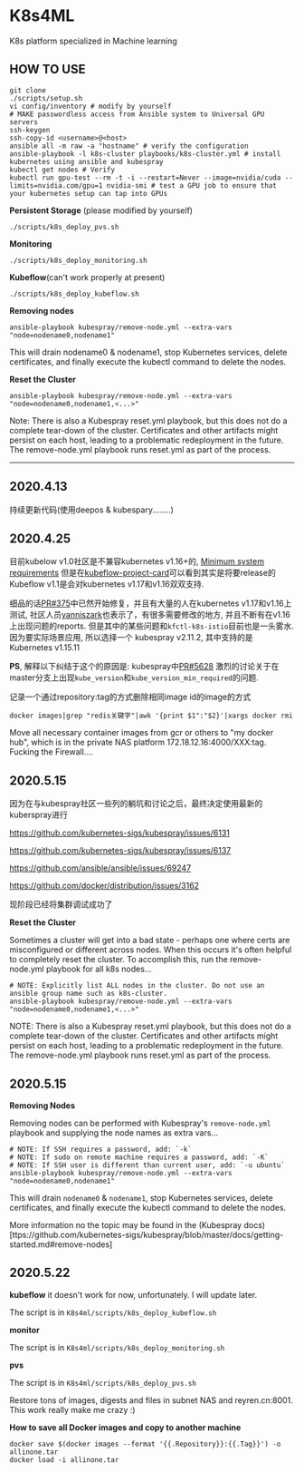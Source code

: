 # K8s4ML
K8s platform specialized in Machine learning


## HOW TO USE

```
git clone
./scripts/setup.sh
vi config/inventory # modify by yourself
# MAKE passwordless access from Ansible system to Universal GPU servers
ssh-keygen
ssh-copy-id <username>@<host>
ansible all -m raw -a "hostname" # verify the configuration
ansible-playbook -l k8s-cluster playbooks/k8s-cluster.yml # install kubernetes using ansible and kubespray
kubectl get nodes # Verify
kubectl run gpu-test --rm -t -i --restart=Never --image=nvidia/cuda --limits=nvidia.com/gpu=1 nvidia-smi # test a GPU job to ensure that your kubernetes setup can tap into GPUs
```

**Persistent Storage** (please modified by yourself)
```
./scripts/k8s_deploy_pvs.sh
```

**Monitoring**
```
./scripts/k8s_deploy_monitoring.sh
```

**Kubeflow**(can't work properly at present)
```
./scripts/k8s_deploy_kubeflow.sh
```

**Removing  nodes**
```
ansible-playbook kubespray/remove-node.yml --extra-vars "node=nodename0,nodename1"
```
This will drain nodename0 & nodename1, stop Kubernetes services, delete certificates, and finally execute the kubectl command to delete the nodes.

**Reset the Cluster**
```
ansible-playbook kubespray/remove-node.yml --extra-vars "node=nodename0,nodename1,<...>"
```
Note: There is also a Kubespray reset.yml playbook, but this does not do a complete tear-down of the cluster. Certificates and other artifacts might persist on each host, leading to a problematic redeployment in the future. The remove-node.yml playbook runs reset.yml as part of the process.



----------------------------------------------------------------------------------------------------

## 2020.4.13
持续更新代码(使用deepos & kubespary........)

## 2020.4.25
目前kubelow v1.0社区是不兼容kubernetes v1.16+的, [Minimum system requirements](https://www.kubeflow.org/docs/started/k8s/overview/#minimum-system-requirements)
但是在[kubeflow-project-card](https://github.com/orgs/kubeflow/projects/36#card-36657274)可以看到其实是将要release的Kubeflow v1.1是会对kubernetes v1.17和v1.16双双支持. 

细品的话[PR#375](https://github.com/kubeflow/manifests/issues/375)中已然开始修复，并且有大量的人在kubernetes v1.17和v1.16上测试, 社区人员[yanniszark](https://github.com/kubeflow/kubeflow/issues/4822#issuecomment-595257956)也表示了，有很多需要修改的地方, 并且不断有在v1.16上出现问题的reports. 但是其中的某些问题和`kfctl-k8s-istio`目前也是一头雾水. 因为要实际场景应用, 所以选择一个
kubespray v2.11.2, 其中支持的是Kubernetes v1.15.11

**PS**, 解释以下纠结于这个的原因是: kubespray中[PR#5628](https://github.com/kubernetes-sigs/kubespray/pull/5628)
激烈的讨论关于在master分支上出现`kube_version`和`kube_version_min_required`的问题. 

记录一个通过repository:tag的方式删除相同image id的image的方式
```
docker images|grep "redis关键字"|awk '{print $1":"$2}'|xargs docker rmi 
```

Move all necessary container images from gcr or others to "my docker hub", which is in the private NAS platform 172.18.12.16:4000/XXX:tag. Fucking the Firewall....

## 2020.5.15
因为在与kubespray社区一些列的躺坑和讨论之后，最终决定使用最新的kuberspray进行

https://github.com/kubernetes-sigs/kubespray/issues/6131

https://github.com/kubernetes-sigs/kubespray/issues/6137

https://github.com/ansible/ansible/issues/69247

https://github.com/docker/distribution/issues/3162

现阶段已经将集群调试成功了

**Reset the Cluster**

Sometimes a cluster will get into a bad state - perhaps one where certs are misconfigured or different across nodes. When this occurs it's often helpful to completely reset the cluster. To accomplish this, run the remove-node.yml playbook for all k8s nodes...
```
# NOTE: Explicitly list ALL nodes in the cluster. Do not use an ansible group name such as k8s-cluster.
ansible-playbook kubespray/remove-node.yml --extra-vars "node=nodename0,nodename1,<...>"
```
NOTE: There is also a Kubespray reset.yml playbook, but this does not do a complete tear-down of the cluster. Certificates and other artifacts might persist on each host, leading to a problematic redeployment in the future. The remove-node.yml playbook runs reset.yml as part of the process.


## 2020.5.15
**Removing Nodes**

Removing nodes can be performed with Kubespray's `remove-node.yml` playbook and supplying the node names as extra vars...
```
# NOTE: If SSH requires a password, add: `-k`
# NOTE: If sudo on remote machine requires a password, add: `-K`
# NOTE: If SSH user is different than current user, add: `-u ubuntu`
ansible-playbook kubespray/remove-node.yml --extra-vars "node=nodename0,nodename1"
```
This will drain `nodename0` & `nodename1`, stop Kubernetes services, delete certificates, and finally execute the kubectl command to delete the nodes.

More information no the topic may be found in the (Kubespray docs)[ttps://github.com/kubernetes-sigs/kubespray/blob/master/docs/getting-started.md#remove-nodes]

## 2020.5.22

**kubeflow** it doesn't work for now, unfortunately. I will update later. 

The script is in `K8s4ml/scripts/k8s_deploy_kubeflow.sh`

**monitor**

The script is in `K8s4ml/scripts/k8s_deploy_monitoring.sh`

**pvs**

The script is in `K8s4ml/scripts/k8s_deploy_pvs.sh`


Restore tons of images, digests and files in subnet NAS and reyren.cn:8001. This work really make me crazy :)

**How to save all Docker images and copy to another machine**

```
docker save $(docker images --format '{{.Repository}}:{{.Tag}}') -o allinone.tar
docker load -i allinone.tar
```
